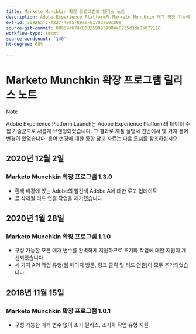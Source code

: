```yaml
---
title: Marketo Munchkin 확장 프로그램의 릴리스 노트
description: Adobe Experience Platform의 Marketo Munchkin 태그 확장 기능에 대한 최신 릴리스 정보입니다.
exl-id: 709265fc-f227-4995-8976-6170da60c89e
source-git-commit: 88939d674c0002590939004e0235d3da8b072118
workflow-type: tm+mt
source-wordcount: '140'
ht-degree: 68%

---
```


# Marketo Munchkin 확장 프로그램 릴리스 노트

>[!NOTE]
>
>Adobe Experience Platform Launch은 Adobe Experience Platform의 데이터 수집 기술군으로 새롭게 브랜딩되었습니다. 그 결과로 제품 설명서 전반에서 몇 가지 용어 변경이 있었습니다. 용어 변경에 대한 통합 참고 자료는 다음 [문서](../../../term-updates.md)를 참조하십시오.

## 2020년 12월 2일

### Marketo Munchkin 확장 프로그램 1.3.0

* 흰색 배경에 있는 Adobe의 빨간색 Adobe A에 대한 로고 업데이트
* 곧 삭제될 리드 연결 작업을 제거했습니다.

## 2020년 1월 28일

### Marketo Munchkin 확장 프로그램 1.1.0

* 구성 가능한 모든 매개 변수를 완벽하게 지원하므로 초기화 작업에 대한 지원이 개선되었습니다.
* 세 가지 API 작업 유형(웹 페이지 방문, 링크 클릭 및 리드 연결)이 모두 추가되었습니다.

## 2018년 11월 15일

### Marketo Munchkin 확장 프로그램 1.0.1

* 구성 가능한 매개 변수 없이 초기 릴리스, 초기화 작업 유형 지원
